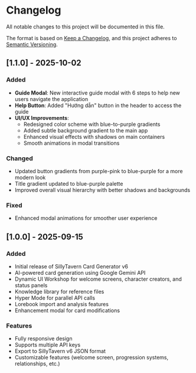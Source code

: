 # Changelog

All notable changes to this project will be documented in this file.

The format is based on [Keep a Changelog](https://keepachangelog.com/en/1.0.0/),
and this project adheres to [Semantic Versioning](https://semver.org/spec/v2.0.0.html).

## [1.1.0] - 2025-10-02

### Added
- **Guide Modal**: New interactive guide modal with 6 steps to help new users navigate the application
- **Help Button**: Added "Hướng dẫn" button in the header to access the guide
- **UI/UX Improvements**:
  - Redesigned color scheme with blue-to-purple gradients
  - Added subtle background gradient to the main app
  - Enhanced visual effects with shadows on main containers
  - Smooth animations in modal transitions

### Changed
- Updated button gradients from purple-pink to blue-purple for a more modern look
- Title gradient updated to blue-purple palette
- Improved overall visual hierarchy with better shadows and backgrounds

### Fixed
- Enhanced modal animations for smoother user experience

## [1.0.0] - 2025-09-15

### Added
- Initial release of SillyTavern Card Generator v6
- AI-powered card generation using Google Gemini API
- Dynamic UI Workshop for welcome screens, character creators, and status panels
- Knowledge library for reference files
- Hyper Mode for parallel API calls
- Lorebook import and analysis features
- Enhancement modal for card modifications

### Features
- Fully responsive design
- Supports multiple API keys
- Export to SillyTavern v6 JSON format
- Customizable features (welcome screen, progression systems, relationships, etc.)

[Unreleased]: https://github.com/yana-arch/webtool-create-card-sillytavern-v6/compare/v1.0.0...HEAD
